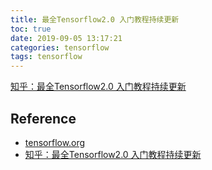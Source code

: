 ```yaml
---
title: 最全Tensorflow2.0 入门教程持续更新 
toc: true
date: 2019-09-05 13:17:21
categories: tensorflow
tags: tensorflow
---
```


[知乎：最全Tensorflow2.0 入门教程持续更新][2]

<!-- more -->


## Reference

- [tensorflow.org][1]
- [知乎：最全Tensorflow2.0 入门教程持续更新][2]

[1]: https://www.tensorflow.org/
[2]: https://zhuanlan.zhihu.com/p/59507137
